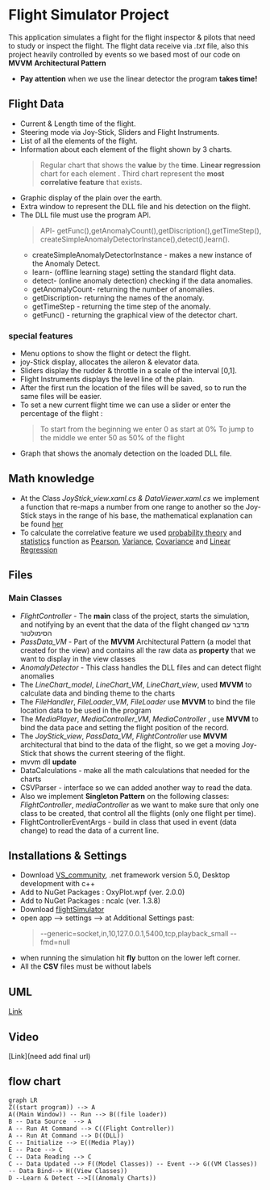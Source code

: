 # Flight Simulator Project
This application simulates a flight for the flight inspector & pilots that need to study or inspect the flight.
The flight data receive via *.txt* file, also this project heavily controlled by events so we based most of our code on **MVVM**  **Architectural Pattern**
- **Pay attention** when we use the linear detector the program **takes time!**

## Flight Data
- Current & Length time of the flight.
- Steering mode via Joy-Stick, Sliders and Flight Instruments.
- List of all the elements of the flight.
- Information about each element of the flight shown by 3 charts.	
	> Regular chart that shows the **value** by the **time**.
	> **Linear regression** chart for each element .
	> Third chart represent the **most correlative feature** that exists.
- Graphic display of the plain over the earth.
- Extra window to represent the DLL file and his detection on the flight. 
- The DLL file must use the program API.
	> API- getFunc(),getAnomalyCount(),getDiscription(),getTimeStep(),
	> createSimpleAnomalyDetectorInstance(),detect(),learn().
	* createSimpleAnomalyDetectorInstance - makes a new instance of the Anomaly Detect.
	* learn- (offline learning stage) setting the standard flight data.
	* detect- (online anomaly detection) checking if the data anomalies.
	* getAnomalyCount- returning  the number of anomalies.
	* getDiscription- returning the names of the anomaly. 
	* getTimeStep - returning the time step of the anomaly.
	* getFunc() - returning  the graphical view of the detector chart. 

### special features
- Menu options to show the flight or detect the flight.
- joy-Stick display, allocates the aileron & elevator data.
- Sliders display the rudder & throttle in a scale of the interval [0,1].
- Flight Instruments displays the level line of the plain.
- After the first run the location of the files will be saved, so to run the same files will be easier.
- To set a new current flight time we can use a slider or enter the percentage of the flight : 
	> To start from the beginning we enter 0 as start at 0%
	> To jump to the middle we enter 50 as 50% of the flight
- Graph that shows the anomaly detection on the loaded DLL file.

## Math knowledge
- At the Class *JoyStick_view.xaml.cs & DataViewer.xaml.cs*  we implement a function that re-maps a number from one range to another so the Joy-Stick stays in the range of his base, the mathematical explanation can be found [her]( https://stackoverflow.com/questions/5731863/mapping-a-numeric-range-onto-another)
- To calculate the correlative feature we used [probability theory](https://en.wikipedia.org/wiki/Probability_theory "Probability theory") and [statistics](https://en.wikipedia.org/wiki/Statistics "Statistics") function as [Pearson](https://en.wikipedia.org/wiki/Pearson_correlation_coefficient), [Variance](https://en.wikipedia.org/wiki/Variance), [Covariance](https://en.wikipedia.org/wiki/Covariance) and [Linear Regression](https://en.wikipedia.org/wiki/Linear_regression)

## Files 
### Main Classes
- *FlightController* - The **main** class of the project, starts the simulation, and notifying by an event that the data of the flight changed  מדבר עם הסימולטור
- *PassData_VM* - Part of the **MVVM** Architectural Pattern (a model that created for the view) and contains all the raw data as **property** that we want to display in the view classes 
- *AnomalyDetector* - This class handles the DLL files and can detect flight anomalies 
- The *LineChart_model*, *LineChart_VM*, *LineChart_view*, used **MVVM** to calculate data and binding theme to the charts
- The *FileHandler*, *FileLoader_VM*, *FileLoader* use **MVVM** to bind the file location data to be used in the program
- The *MediaPlayer*, *MediaController_VM*, *MediaController* , use **MVVM** to bind the data pace and setting the flight position of the record.
-  The *JoyStick_view*, *PassData_VM*, *FlightController* use **MVVM** architectural  that bind to the data of the flight, so we get a moving Joy-Stick that shows the current steering of the flight.
- mvvm dll **update**
- DataCalculations - make all the math calculations that needed for the charts
- CSVParser - interface so we can added another way to read the data.
- Also we implement **Singleton Pattern** on the following classes: *FlightController*, *mediaController* as we want to make sure that only one class to be created, that control all the flights (only one flight per time).
- FlightControllerEventArgs - build in class that used in event (data change) to read the data of a current line.

## Installations & Settings

- Download [VS_community](https://visualstudio.microsoft.com/vs/community/), .net framework version 5.0, Desktop development with c++
- Add to NuGet Packages : OxyPlot.wpf (ver. 2.0.0)
- Add to NuGet Packages : ncalc (ver. 1.3.8)
- Download [flightSimulator](https://www.flightgear.org/) 
- open app --> settings --> at Additional Settings past:
	> --generic=socket,in,10,127.0.0.1,5400,tcp,playback_small
	--fmd=null
- when running the simulation hit **fly** button on the lower left corner.
- All the **CSV** files must be without labels 
 
## UML 
[Link](https://www.planttext.com/api/plantuml/svg/jLbRRziw4dxNhz3ZBbmVRC-ZKNIFQYkkjxu8bk9sRn0KYNQ4oA8WqKwpsVxtdI5r8KLAILhiIrFDdTyCXqFwZuf59RkSCwjwIFCYAgEp7MTHLJcCbUdTXP5LJ7C__G-n_sBTPEdfdirfpagQPQIqwNHgtopdMKfoDi3bn4N48YygArAQfJOaIQEEPgtJdCpl8R3mJ1EIIPPU47gD8Gnc7cNn9OjOIlFAkaapigPHGihmi16-WF8voXCqCVSF8dJxmtz_-qrVq6fBMNfyyafQa98zWRVyH99QMBOyAjaF_2MhJNHli8aXw2GZREuL4kgKfqfUSyTlsHA-rvGySbiT2Vnr0BIuTdZ8aZrLdgtHnIbkNYSeZ5eUL3Vchqrslx36h4dArYPAywzfdj17ivq-NqfRJHPfQiL4UhmiUZBl2tHw2pLNKwGi2ntBlwUFJbfM1O5uqO0ShgOfImlLZANiaf1NgjRIN7MHbYJ6xVGwtLQSA_yzUjp30hsKnVUlqvSrhB_H9v-byKDNWwFwYhZLxmRchgKPGTu1z87N_LVptMDf5MBnLYiPUxPiUtezpnGhG3h6CrqRw3Tnc83KRG7_akHFVvxPLvecoAa8u-X8j8bFs64Z2vsZ0ZyJUhdBYFMZ3aThqS_Mr3wUmfZt-LdNyQTsmU6PQO3Pm3jZOSx47odggPt0OhGcR4sdriJEe3b0msrZdDW5LBRqUI9iUpdVaN9tn8rT8IlbeUHyqxQYEjeSgNepInRzz8n1427UCT8SZiOy9ZCR_aAzwFXZikiUmOE7sFhBCYoKota3kA5DWjtLHejIQY59NVIy_pQjf4jRdHR8LfEf82wQL5Mi914KrfQmHre--FpJcZwMASD0nFTN_WLhhs2PEUnGT7n7QMPDQWBY8mW-oIKOvncjIFkfLbAtF0ojkeP7w8G8Qvdc9skQOHwRpt_-svhYIiDxWiS40fZoHX6LJnyWqUzgkOz2xDFJDZeJHKZmtxNsG19bP0-yrdX46B6ksxYOB4L6Rqfwncf3wJfgP1b8njfip8XWEmrSQrT2FEDOtlrWVrXWX9J7A2PsEumyZox0bbVG2xF9JUziWTHKOYU0AH-FX7fZ9UGONJ8cauvmQ72pzNSkhxgcfTN-akVWiAwNgRQV-aE7LGCGK1PbGNfMi0Nw_5AMKCfzZjeWJZIWtPVn8EzQ1FGl6NpZ-YVw-YUzzKyCwv_qrozdqJnWF5k37RWTk9v5sH-Yx4AgiSpRRTLrMDbA499DssuzzmVcvw7JnmObF460rKiaf_Uh64WOU9PMp1mtE7uWoHhu7tY_e13fnu-eno3XFelEXK2Mdsrm9qcgWCRGM5kgyLYnCREs2FQ5SW1HqMpb8_E4-wVYRSyOOQV5KUYfpcbPHdYu9EhEHpQslQZSazFkY6848xvocU1IPAJpyKxnXcRvHoNqXFcn-2Pn3GXPHnNp1NPZ2XmqPMk0aLnBg11hJokGwI4xiti4vTpIAmxdiNO0okJv7ckGbkU8GV4gAEePc-9wS9WAVPA96REVQDtpOSFzyfANNOiR0t1oVifqReltejOuPfpmkqfe2k_5cfjS-0hg8gk9lmWjr_RK_1qsePv2fEAM72aUaEZARFq6sQqAcN2L4oZunef9l-2bFUIZxO_TLKfqgE_dh8ZOlPmY63GQKbeAql7K5ufoUewo9v3rUfnN9K_V9X18pzBaUFBKE2QwkqaToDmGo4_NWQtW9UxTxVvIh-A8rps97sxIFAtaEyDqZkJLSLUGN5tw7Sj3S9r_EsSX39dnWu5v1_FACDFzvfgPrUNkdB9XHMUxspZhbUjh8lg2yPOl3h7xcN85__aSGvaQqWpKBjCIqP1ieFv_ysruvX4DpdmbQw2GXwzL3YU5tATmSygZLasABXNfqKwKKPdqOWi47RYkyWdh9U1P4ryFJotqPYoecTBmgB7ZZYTP_TLSI4EL_EB4yn2ts9klzR_K-vjqJgFwRMTc7-5UpO-fg7wpaKXuqO8LByX98c8eAgN0nuIEPEDr8I5-bXOAaTsNbB5CTb1UaWGNsWK1kx2akKI1a_eQCIe9lNvxwXD0LpTjsJWQ59ogeO7KpmP0aBxlOu94JuMbfleQD4tvQl0WjOyGqdH8UDleGzVk-FOHiIcoYOyl-wAwbZ1foWWTUpLdhi9ZrordQkTiIwnsoLkjafNc8glSTiU3UjLxZTrhSkBXiptL30-cmA5PSesozfshYxyvLB2ncOyRtj_CB6npE48Ed65rGzEvU9_1IIYiifGVK7YPCnHsNsv38PGrER9F5yPelg2F-Hl4RmlbcBJ5hppA6p2YMEDOAC-F7AZs9jLxHWHRagbwHt5JRxVK6MeVY7ysgCwK_5OihFsqEUNfUE2jzgLNLY0Spk58GskTQBjg0aM5tGccOOH62yyHGyM2CC2EYbsHP5aefbuuT2ec3Hf9BJQpLpdp6D_ojOKzAMZ93XgRjzFgCHH6q7_BcwnXE-TRlALbSiWY69c2xn9f5PTfqIoYEyc15_3hFYcQrpD1lRdaiIO-dPBlS2FCULmP-fVy9AtZDiQu971K-EaPxjSzh5RrwvGYdwHLKJzhGYHO82SjlfhQMr7VfOvNb2Hunmnenwi3nsdbNhJ66FxofUKT6i2kOv_JIyuK1g8aUMdg0XhYCJrTogZPK1DdjNRtkwrM51DtxHwSOBVNEVlRnS8rq6_MZkVhP7_j12QovxgByDFU-U8Qd6-NgwtxFWm-xtT1i1wK-Fr5YVUXTxlnXlK7k6jt7knNyq7jcZ-e_ormzrjd7NgxhoQe7EysNBfRTsz6611R1RSBDrouImDtjrsEyPtr67U_Mw_D76yLp3-RMPzTPx7QBirCVmM-_FNA6mXdjHUv_XBepEKQbFtrpe1XgxVQBbPp1Ahv7z26BUBgDox0BqctYDoCAdXxr_TlzoxAcqM3seuff17uHlM64s9KQmhhZTvgjM5dxdQ-MxmUjKRyHSoMdlzQcwheSh-xtIv6IaUHFhZx0Fwx5fMXItUIexMySPPR5mo5yzt6StpPm_WUmFBtlwoWepc0i5Ie3KFN2MxtMsD580CwWw6dyLKsYnpP63UBpL3B2_TUZoTDqlrNSpuu3FsqoqU7D6R6LtmKM-L7oj_5yRqH2V-0AuiZ7ziouvFCIFEKRGaCV_BBmpIwdfmyEKHbzmDQmuhfTNSC7YdCq9KwO-6ZjvDbStgjP8K2feIAvkDAdX2gr27kkzVeQb4q3-pyvRvxmbT_JXI_WjGkk83iGFsvm6p8bYtLFo249JaDUQpDRjhGzLyX57O7nby53z3JQ6n8c3dNaquyY4b69O9B0p5LRCh5YINrt5IEyiXBhyOw54O-sl-ISZucs0stc8MhbfUhKYSe9Q4WIMhOMAPtB2XesTerAkLFDLroiZfEJ_wWt6udW6IF4hULvTKFx0CL-aDSXVuWUN8vP_y3)
## Video
[Link](need add final url)
## flow chart
```mermaid
graph LR
Z((start program)) --> A
A((Main Window)) -- Run --> B((file loader))
B -- Data Source  --> A
A -- Run At Command --> C((Flight Controller))
A -- Run At Command --> D((DLL))
C -- Initialize --> E((Media Play))
E -- Pace --> C
C -- Data Reading --> C
C -- Data Updated --> F((Model Classes)) -- Event --> G((VM Classes)) -- Data Bind--> H((View Classes)) 
D --Learn & Detect -->I((Anomaly Charts))

